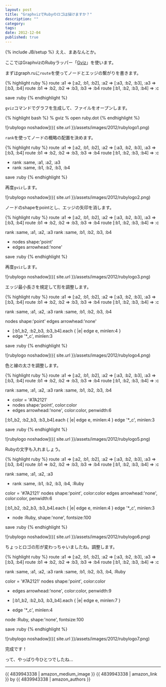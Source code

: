 ```yaml
---
layout: post
title: "GraphvizでRubyのロゴは描けますか？"
description: ""
category: 
tags: 
date: 2012-12-04
published: true
---
```

{% include JB/setup %}
ええ、まあなんとか。

ここではGraphvizのRubyラッパー「[Gviz](https://rubygems.org/gems/gviz 'gviz | RubyGems.org | your community gem host')」を使います。

まずはgraph.ruに`route`を使ってノードとエッジの繋がりを書きます。

{% highlight ruby %}
route :a1 => [:a2, :b1, :b2], :a2 => [:a3, :b2, :b3], :a3 => [:b3, :b4]
route :b1 => :b2, :b2 => :b3, :b3 => :b4
route [:b1, :b2, :b3, :b4] => :c

save :ruby
{% endhighlight %}

`gviz`コマンドでグラフを生成して、ファイルをオープンします。

{% highlight bash %}
% gviz
% open ruby.dot
{% endhighlight %}

![rubylogo noshadow]({{ site.url }}/assets/images/2012/rubylogo1.png)


`rank`を使ってノードの概略の配置を決めます。

{% highlight ruby %}
route :a1 => [:a2, :b1, :b2], :a2 => [:a3, :b2, :b3], :a3 => [:b3, :b4]
route :b1 => :b2, :b2 => :b3, :b3 => :b4
route [:b1, :b2, :b3, :b4] => :c

+ rank :same, :a1, :a2, :a3
+ rank :same, :b1, :b2, :b3, :b4

save :ruby
{% endhighlight %}

再度`gviz`します。

![rubylogo noshadow]({{ site.url }}/assets/images/2012/rubylogo2.png)

ノードのshapeをpointとし、エッジの矢印を消します。

{% highlight ruby %}
route :a1 => [:a2, :b1, :b2], :a2 => [:a3, :b2, :b3], :a3 => [:b3, :b4]
route :b1 => :b2, :b2 => :b3, :b3 => :b4
route [:b1, :b2, :b3, :b4] => :c

rank :same, :a1, :a2, :a3
rank :same, :b1, :b2, :b3, :b4

+ nodes shape:'point'
+ edges arrowhead:'none'

save :ruby
{% endhighlight %}

再度`gviz`します。

![rubylogo noshadow]({{ site.url }}/assets/images/2012/rubylogo3.png)


エッジ最小長さを規定して形を調整します。

{% highlight ruby %}
route :a1 => [:a2, :b1, :b2], :a2 => [:a3, :b2, :b3], :a3 => [:b3, :b4]
route :b1 => :b2, :b2 => :b3, :b3 => :b4
route [:b1, :b2, :b3, :b4] => :c

rank :same, :a1, :a2, :a3
rank :same, :b1, :b2, :b3, :b4

nodes shape:'point'
edges arrowhead:'none'

+ [:b1_b2, :b2_b3, :b3_b4].each { |e| edge e, minlen:4 }
+ edge '*_c', minlen:3

save :ruby
{% endhighlight %}


![rubylogo noshadow]({{ site.url }}/assets/images/2012/rubylogo4.png)


色と線の太さを調整します。

{% highlight ruby %}
route :a1 => [:a2, :b1, :b2], :a2 => [:a3, :b2, :b3], :a3 => [:b3, :b4]
route :b1 => :b2, :b2 => :b3, :b3 => :b4
route [:b1, :b2, :b3, :b4] => :c

rank :same, :a1, :a2, :a3
rank :same, :b1, :b2, :b3, :b4

+ color = '#7A2121'
+ nodes shape:'point', color:color
+ edges arrowhead:'none', color:color, penwidth:6

[:b1_b2, :b2_b3, :b3_b4].each { |e| edge e, minlen:4 }
edge '*_c', minlen:3

save :ruby
{% endhighlight %}

![rubylogo noshadow]({{ site.url }}/assets/images/2012/rubylogo5.png)


Rubyの文字も入れましょう。

{% highlight ruby %}
route :a1 => [:a2, :b1, :b2], :a2 => [:a3, :b2, :b3], :a3 => [:b3, :b4]
route :b1 => :b2, :b2 => :b3, :b3 => :b4
route [:b1, :b2, :b3, :b4] => :c

rank :same, :a1, :a2, :a3
+ rank :same, :b1, :b2, :b3, :b4, :Ruby

color = '#7A2121'
nodes shape:'point', color:color
edges arrowhead:'none', color:color, penwidth:6

[:b1_b2, :b2_b3, :b3_b4].each { |e| edge e, minlen:4 }
edge '*_c', minlen:3

+ node :Ruby, shape:'none', fontsize:100

save :ruby
{% endhighlight %}


![rubylogo noshadow]({{ site.url }}/assets/images/2012/rubylogo6.png)

ちょっとロゴの形が変わっちゃいましたね。調整します。

{% highlight ruby %}
route :a1 => [:a2, :b1, :b2], :a2 => [:a3, :b2, :b3], :a3 => [:b3, :b4]
route :b1 => :b2, :b2 => :b3, :b3 => :b4
route [:b1, :b2, :b3, :b4] => :c

rank :same, :a1, :a2, :a3
rank :same, :b1, :b2, :b3, :b4, :Ruby

color = '#7A2121'
nodes shape:'point', color:color
+ edges arrowhead:'none', color:color, penwidth:9

+ [:b1_b2, :b2_b3, :b3_b4].each { |e| edge e, minlen:7 }
+ edge '*_c', minlen:4

node :Ruby, shape:'none', fontsize:100

save :ruby
{% endhighlight %}

![rubylogo noshadow]({{ site.url }}/assets/images/2012/rubylogo7.png)

完成です！

って、やっぱり今ひとつでしたね...

---

{{ 4839943338 | amazon_medium_image }}
{{ 4839943338 | amazon_link }} by {{ 4839943338 | amazon_authors }}



